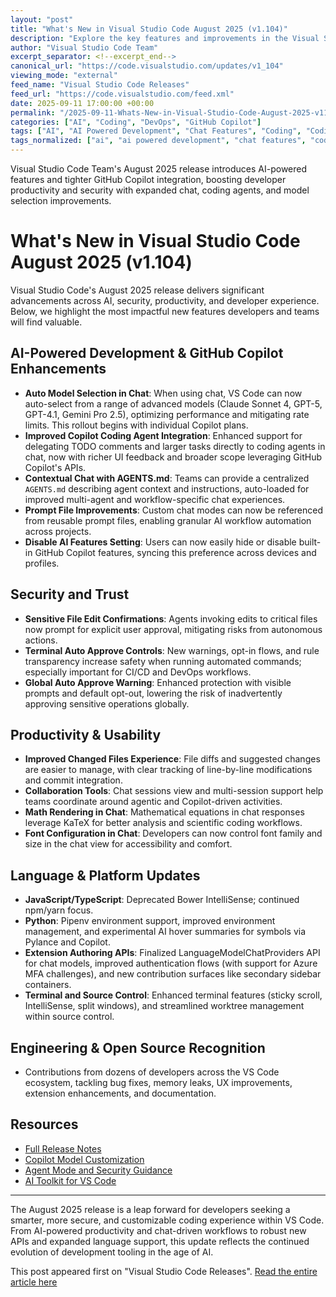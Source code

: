 ```yaml
---
layout: "post"
title: "What's New in Visual Studio Code August 2025 (v1.104)"
description: "Explore the key features and improvements in the Visual Studio Code August 2025 (1.104) release. Learn about AI-assisted development with GitHub Copilot integration, new chat and agent capabilities, enhanced security features for sensitive operations, productivity tools, extension APIs, language-specific updates, and more. This release is packed with enhancements for developers working across languages and DevOps workflows, from safer automation to improved semantic code search."
author: "Visual Studio Code Team"
excerpt_separator: <!--excerpt_end-->
canonical_url: "https://code.visualstudio.com/updates/v1_104"
viewing_mode: "external"
feed_name: "Visual Studio Code Releases"
feed_url: "https://code.visualstudio.com/feed.xml"
date: 2025-09-11 17:00:00 +00:00
permalink: "/2025-09-11-Whats-New-in-Visual-Studio-Code-August-2025-v1104.html"
categories: ["AI", "Coding", "DevOps", "GitHub Copilot"]
tags: ["AI", "AI Powered Development", "Chat Features", "Coding", "Coding Agents", "DevOps", "Extension APIs", "GitHub Copilot", "JavaScript", "Model Selection", "News", "Productivity Tools", "Python", "Release Notes", "Source Control", "Terminal Improvements", "TypeScript", "VS Code", "VS Code 1.104"]
tags_normalized: ["ai", "ai powered development", "chat features", "coding", "coding agents", "devops", "extension apis", "github copilot", "javascript", "model selection", "news", "productivity tools", "python", "release notes", "source control", "terminal improvements", "typescript", "vs code", "vs code 1dot104"]
---
```


Visual Studio Code Team's August 2025 release introduces AI-powered features and tighter GitHub Copilot integration, boosting developer productivity and security with expanded chat, coding agents, and model selection improvements.<!--excerpt_end-->

# What's New in Visual Studio Code August 2025 (v1.104)

Visual Studio Code's August 2025 release delivers significant advancements across AI, security, productivity, and developer experience. Below, we highlight the most impactful new features developers and teams will find valuable.

## AI-Powered Development & GitHub Copilot Enhancements

- **Auto Model Selection in Chat**: When using chat, VS Code can now auto-select from a range of advanced models (Claude Sonnet 4, GPT-5, GPT-4.1, Gemini Pro 2.5), optimizing performance and mitigating rate limits. This rollout begins with individual Copilot plans.
- **Improved Copilot Coding Agent Integration**: Enhanced support for delegating TODO comments and larger tasks directly to coding agents in chat, now with richer UI feedback and broader scope leveraging GitHub Copilot's APIs.
- **Contextual Chat with AGENTS.md**: Teams can provide a centralized `AGENTS.md` describing agent context and instructions, auto-loaded for improved multi-agent and workflow-specific chat experiences.
- **Prompt File Improvements**: Custom chat modes can now be referenced from reusable prompt files, enabling granular AI workflow automation across projects.
- **Disable AI Features Setting**: Users can now easily hide or disable built-in GitHub Copilot features, syncing this preference across devices and profiles.

## Security and Trust

- **Sensitive File Edit Confirmations**: Agents invoking edits to critical files now prompt for explicit user approval, mitigating risks from autonomous actions.
- **Terminal Auto Approve Controls**: New warnings, opt-in flows, and rule transparency increase safety when running automated commands; especially important for CI/CD and DevOps workflows.
- **Global Auto Approve Warning**: Enhanced protection with visible prompts and default opt-out, lowering the risk of inadvertently approving sensitive operations globally.

## Productivity & Usability

- **Improved Changed Files Experience**: File diffs and suggested changes are easier to manage, with clear tracking of line-by-line modifications and commit integration.
- **Collaboration Tools**: Chat sessions view and multi-session support help teams coordinate around agentic and Copilot-driven activities.
- **Math Rendering in Chat**: Mathematical equations in chat responses leverage KaTeX for better analysis and scientific coding workflows.
- **Font Configuration in Chat**: Developers can now control font family and size in the chat view for accessibility and comfort.

## Language & Platform Updates

- **JavaScript/TypeScript**: Deprecated Bower IntelliSense; continued npm/yarn focus.
- **Python**: Pipenv environment support, improved environment management, and experimental AI hover summaries for symbols via Pylance and Copilot.
- **Extension Authoring APIs**: Finalized LanguageModelChatProviders API for chat models, improved authentication flows (with support for Azure MFA challenges), and new contribution surfaces like secondary sidebar containers.
- **Terminal and Source Control**: Enhanced terminal features (sticky scroll, IntelliSense, split windows), and streamlined worktree management within source control.

## Engineering & Open Source Recognition

- Contributions from dozens of developers across the VS Code ecosystem, tackling bug fixes, memory leaks, UX improvements, extension enhancements, and documentation.

## Resources

- [Full Release Notes](https://code.visualstudio.com/updates/v1_104)
- [Copilot Model Customization](https://code.visualstudio.com/docs/copilot/customization/language-models)
- [Agent Mode and Security Guidance](https://code.visualstudio.com/docs/copilot/security)
- [AI Toolkit for VS Code](https://aka.ms/AIToolkit)

---

The August 2025 release is a leap forward for developers seeking a smarter, more secure, and customizable coding experience within VS Code. From AI-powered productivity and chat-driven workflows to robust new APIs and expanded language support, this update reflects the continued evolution of development tooling in the age of AI.

This post appeared first on "Visual Studio Code Releases". [Read the entire article here](https://code.visualstudio.com/updates/v1_104)
